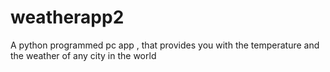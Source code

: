 # weatherapp2
A python programmed pc app , that provides you with the temperature and the weather of any city in the world
